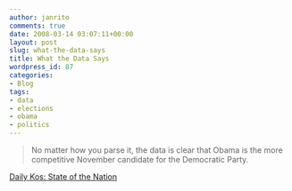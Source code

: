```yaml
---
author: janrito
comments: true
date: 2008-03-14 03:07:11+00:00
layout: post
slug: what-the-data-says
title: What the Data Says
wordpress_id: 87
categories:
- Blog
tags:
- data
- elections
- obama
- politics
---
```


<blockquote>No matter how you parse it, the data is clear that Obama is the more competitive November candidate for the Democratic Party.</blockquote>


[Daily Kos: State of the Nation](http://www.dailykos.com/storyonly/2008/3/12/12552/6475/923/475043)
